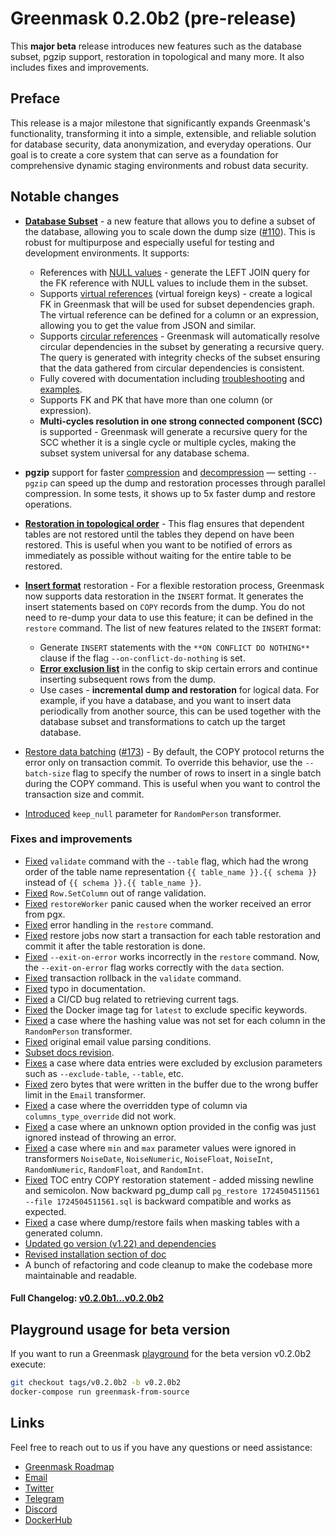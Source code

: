 # Greenmask 0.2.0b2 (pre-release)

This **major beta** release introduces new features such as the database subset, pgzip support, restoration in
topological and many more. It also includes fixes and improvements.

## Preface

This release is a major milestone that significantly expands Greenmask's functionality, transforming it into a simple,
extensible, and reliable solution for database security, data anonymization, and everyday operations. Our goal is to
create a core system that can serve as a foundation for comprehensive dynamic staging environments and robust data
security.

## Notable changes

* [**Database Subset**](../database_subset.md) - a new feature that allows you to define a subset of the database,
  allowing you to scale down the dump size ([#110](https://github.com/GreenmaskIO/greenmask/issues/110)). This is
  robust for multipurpose and especially useful for testing and development environments. It supports:

    * References with [NULL values](../database_subset.md/#references-with-null-values) - generate the LEFT JOIN query
      for the FK reference with NULL values to include them in the subset.
    * Supports [virtual references](../database_subset.md/#virtual-references) (virtual foreign keys) - create a logical
      FK in Greenmask that will be used for subset dependencies graph. The virtual reference can be defined for a column
      or an expression, allowing you to get the value from JSON and similar.
    * Supports [circular references](../database_subset.md/#circular-reference) - Greenmask will automatically resolve
      circular dependencies in the subset by generating a recursive query. The query is generated with integrity checks
      of the subset ensuring that the data gathered from circular dependencies is consistent.
    * Fully covered with documentation including [troubleshooting](../database_subset.md/#troubleshooting)
      and [examples](../database_subset.md/#example-dump-a-subset-of-the-database).
    * Supports FK and PK that have more than one column (or expression).
    * **Multi-cycles resolution in one strong connected component (SCC)** is supported - Greenmask will generate a
      recursive query for the SCC whether it is a single cycle or multiple cycles, making the subset system universal
      for any database schema.

* **pgzip** support for faster [compression](../commands/dump.md/#pgzip-compression)
  and [decompression](../commands/restore.md/#pgzip-decompression) — setting `--pgzip` can speed up the dump and
  restoration processes through parallel compression. In some tests, it shows up to 5x faster dump and restore
  operations.
* [**Restoration in topological order**](../commands/restore.md/#restoration-in-topological-order) - This flag ensures
  that dependent tables are not restored until the tables they depend on have been restored. This is useful when you
  want to be notified of errors as immediately as possible without waiting for the entire table to be restored.
* **[Insert format](../commands/restore.md/#inserts-and-error-handling)** restoration - For a flexible restoration
  process, Greenmask now supports data restoration in the `INSERT` format. It generates the insert statements based on
  `COPY` records from the dump. You do not need to re-dump your data to use this feature; it can be defined in the
  `restore` command. The list of new features related to the `INSERT` format:

    * Generate `INSERT` statements with the `**ON CONFLICT DO NOTHING**` clause if the flag `--on-conflict-do-nothing`
      is set.
    * **[Error exclusion list](../configuration.md/#restoration-error-exclusion)** in the config to skip
      certain errors and continue inserting subsequent rows from the dump.
    * Use cases - **incremental dump and restoration** for logical data. For example, if you have a database, and you
      want to insert data periodically from another source, this can be used together with the database subset and
      transformations to catch up the target database.

* [Restore data batching](../commands/restore.md/#restore-data-batching) ([#173](https://github.com/GreenmaskIO/greenmask/pull/174)) -
  By default, the COPY protocol returns the error only on transaction commit. To override this behavior, use the
  `--batch-size` flag to specify the number of rows to insert in a single batch during the COPY command. This is useful
  when you want to control the transaction size and commit.
* [Introduced](https://github.com/GreenmaskIO/greenmask/pull/162) `keep_null` parameter for `RandomPerson` transformer.

### Fixes and improvements

* [Fixed](https://github.com/GreenmaskIO/greenmask/pull/140) `validate` command with the `--table` flag, which had the
  wrong order of the table name representation `{{ table_name }}.{{ schema }}` instead of
  `{{ schema }}.{{ table_name }}`.
* [Fixed](https://github.com/GreenmaskIO/greenmask/pull/137/commits/d421d6df2b55019235c81bdd22e341aa2509400b#diff-7a8b28dfeb9522d6af581535cbf61f3d2a744a68d4558515644d746fc9d43a2bL114)
  `Row.SetColumn` out of range validation.
* [Fixed](https://github.com/GreenmaskIO/greenmask/pull/137/commits/d421d6df2b55019235c81bdd22e341aa2509400b#diff-ef03875763278adee04b936cae57bb51d57c4ec8e55816f73e98c0af479a2441L543)
  `restoreWorker` panic caused when the worker received an error from pgx.
* [Fixed](https://github.com/GreenmaskIO/greenmask/pull/157/commits/03d7d7af3c569d629f44b29114caa74c14a47826) error
  handling in the `restore` command.
* [Fixed](https://github.com/GreenmaskIO/greenmask/pull/157/commits/03d7d7af3c569d629f44b29114caa74c14a47826) restore
  jobs now start a transaction for each table restoration and commit it after the table restoration is done.
* [Fixed](https://github.com/GreenmaskIO/greenmask/pull/157/commits/03d7d7af3c569d629f44b29114caa74c14a47826)
  `--exit-on-error` works incorrectly in the `restore` command. Now, the `--exit-on-error` flag works correctly with the
  `data` section.
* [Fixed](https://github.com/GreenmaskIO/greenmask/pull/159) transaction rollback in the `validate` command.
* [Fixed](https://github.com/GreenmaskIO/greenmask/pull/143) typo in documentation.
* [Fixed](https://github.com/GreenmaskIO/greenmask/pull/136) a CI/CD bug related to retrieving current tags.
* [Fixed](https://github.com/GreenmaskIO/greenmask/pull/141) the Docker image tag for `latest` to exclude specific
  keywords.
* [Fixed](https://github.com/GreenmaskIO/greenmask/pull/161) a case where the hashing value was not set for each column
  in the `RandomPerson` transformer.
* [Fixed](https://github.com/GreenmaskIO/greenmask/pull/165) original email value parsing conditions.
* [Subset docs revision](https://github.com/GreenmaskIO/greenmask/pull/169/files).
* [Fixes](https://github.com/GreenmaskIO/greenmask/pull/171) a case where data entries were excluded by exclusion
  parameters such as `--exclude-table`, `--table`, etc.
* [Fixed](https://github.com/GreenmaskIO/greenmask/pull/172) zero bytes that were written in the buffer due to the wrong
  buffer limit in the `Email` transformer.
* [Fixed](https://github.com/GreenmaskIO/greenmask/pull/175) a case where the overridden type of column via
  `columns_type_override` did not work.
* [Fixed](https://github.com/GreenmaskIO/greenmask/pull/177) a case where an unknown option provided in the config was
  just ignored instead of throwing an error.
* [Fixed](https://github.com/GreenmaskIO/greenmask/pull/178) a case where `min` and `max` parameter values were ignored
  in transformers `NoiseDate`, `NoiseNumeric`, `NoiseFloat`, `NoiseInt`, `RandomNumeric`, `RandomFloat`, and
  `RandomInt`.
* [Fixed](https://github.com/GreenmaskIO/greenmask/pull/180) TOC entry COPY restoration statement - added missing
  newline and semicolon. Now backward pg_dump call `pg_restore 1724504511561 --file 1724504511561.sql` is backward
  compatible and works as expected.
* [Fixed](https://github.com/GreenmaskIO/greenmask/pull/184) a case where dump/restore fails when masking tables with a
  generated column.
* [Updated go version (v1.22) and dependencies](https://github.com/GreenmaskIO/greenmask/pull/188)
* [Revised installation section of doc](https://github.com/GreenmaskIO/greenmask/pull/187)
* A bunch of refactoring and code cleanup to make the codebase more maintainable and readable.

#### Full Changelog: [v0.2.0b1...v0.2.0b2](https://github.com/GreenmaskIO/greenmask/compare/v0.2.0b1...v0.2.0b2)

## Playground usage for beta version

If you want to run a Greenmask [playground](../playground.md) for the beta version v0.2.0b2 execute:

```bash
git checkout tags/v0.2.0b2 -b v0.2.0b2
docker-compose run greenmask-from-source
```

## Links

Feel free to reach out to us if you have any questions or need assistance:

* [Greenmask Roadmap](https://github.com/orgs/GreenmaskIO/projects/6)
* [Email](mailto:support@greenmask.io)
* [Twitter](https://twitter.com/GreenmaskIO)
* [Telegram](https://t.me/greenmask_community)
* [Discord](https://discord.gg/tAJegUKSTB)
* [DockerHub](https://hub.docker.com/r/greenmask/greenmask)
